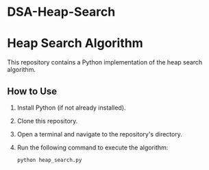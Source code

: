 # DSA-Heap-Search


# Heap Search Algorithm

This repository contains a Python implementation of the heap search algorithm.

## How to Use

1. Install Python (if not already installed).
2. Clone this repository.
3. Open a terminal and navigate to the repository's directory.
4. Run the following command to execute the algorithm:

   ```bash
   python heap_search.py
